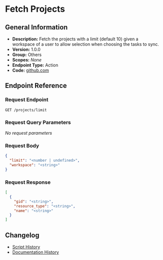<!-- BEGIN GENERATED CONTENT -->
# Fetch Projects

## General Information

- **Description:** Fetch the projects with a limit (default 10) given a workspace of a user to allow selection when choosing the tasks to sync.
- **Version:** 1.0.0
- **Group:** Others
- **Scopes:** _None_
- **Endpoint Type:** Action
- **Code:** [github.com](https://github.com/NangoHQ/integration-templates/tree/main/integrations/asana/actions/fetch-projects.ts)


## Endpoint Reference

### Request Endpoint

`GET /projects/limit`

### Request Query Parameters

_No request parameters_

### Request Body

```json
{
  "limit": "<number | undefined>",
  "workspace": "<string>"
}
```

### Request Response

```json
[
  {
    "gid": "<string>",
    "resource_type": "<string>",
    "name": "<string>"
  }
]
```

## Changelog

- [Script History](https://github.com/NangoHQ/integration-templates/commits/main/integrations/asana/actions/fetch-projects.ts)
- [Documentation History](https://github.com/NangoHQ/integration-templates/commits/main/integrations/asana/actions/fetch-projects.md)

<!-- END  GENERATED CONTENT -->

